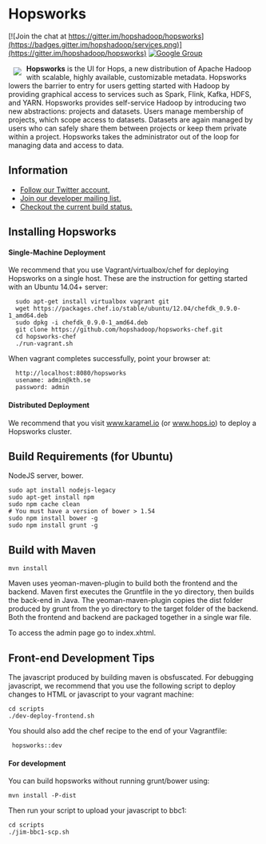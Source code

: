 # Hopsworks

[![Join the chat at https://gitter.im/hopshadoop/hopsworks](https://badges.gitter.im/hopshadoop/services.png)](https://gitter.im/hopshadoop/hopsworks)
[![Google Group](https://img.shields.io/badge/google-group-blue.svg)](https://groups.google.com/forum/#!forum/hopshadoop)


<a href=""><img src="http://www.hops.io/sites/default/files/hops-50x50.png" align="left" hspace="10" vspace="6"></a>
**Hopsworks** is the UI for Hops, a new distribution of Apache Hadoop with scalable, highly available, customizable metadata. Hopsworks lowers the barrier to entry for users getting started with Hadoop by providing graphical access to services such as Spark, Flink, Kafka, HDFS, and YARN. Hopsworks provides self-service Hadoop by introducing two new abstractions: projects and datasets. Users manage membership of projects, which scope access to datasets. Datasets are again managed by users who can safely share them between projects or keep them private within a project. Hopsworks takes the administrator out of the loop for managing data and access to data.

## Information

<ul>
<li><a href="https://twitter.com/hopshadoop">Follow our Twitter account.</a></li>
<li><a href="https://groups.google.com/forum/#!forum/hopshadoop">Join our developer mailing list.</a></li>
<li><a href="https://cloud17.sics.se/jenkins/view/develop/">Checkout the current build status.</a></li>
</ul>

## Installing Hopsworks

#### Single-Machine Deployment
We recommend that you use Vagrant/virtualbox/chef for deploying Hopsworks on a single host. 
These are the instruction for getting started with an Ubuntu 14.04+ server:
```
  sudo apt-get install virtualbox vagrant git
  wget https://packages.chef.io/stable/ubuntu/12.04/chefdk_0.9.0-1_amd64.deb
  sudo dpkg -i chefdk_0.9.0-1_amd64.deb
  git clone https://github.com/hopshadoop/hopsworks-chef.git
  cd hopsworks-chef
  ./run-vagrant.sh
```
When vagrant completes successfully, point your browser at:
```
  http://localhost:8080/hopsworks
  usename: admin@kth.se
  password: admin
```

#### Distributed Deployment
We recommend that you visit www.karamel.io (or www.hops.io) to deploy a Hopsworks cluster.


## Build Requirements (for Ubuntu)
NodeJS server, bower.

```
sudo apt install nodejs-legacy
sudo apt-get install npm
sudo npm cache clean
# You must have a version of bower > 1.54
sudo npm install bower -g
sudo npm install grunt -g
```

## Build with Maven
```
mvn install 
```
Maven uses yeoman-maven-plugin to build both the frontend and the backend.
Maven first executes the Gruntfile in the yo directory, then builds the back-end in Java.
The yeoman-maven-plugin copies the dist folder produced by grunt from the yo directory to the target folder of the backend.
Both the frontend and backend are packaged together in a single war file.

To access the admin page go to index.xhtml.


## Front-end Development Tips

The javascript produced by building maven is obsfuscated. For debugging javascript, we recommend that you use the following script
to deploy changes to HTML or javascript to your vagrant machine:

```
cd scripts
./dev-deploy-frontend.sh
```

You should also add the chef recipe to the end of your Vagrantfile:
```
 hopsworks::dev
```



#### For development

You can build hopsworks without running grunt/bower using:

```
mvn install -P-dist
```

Then run your script to upload your javascript to bbc1:

```
cd scripts
./jim-bbc1-scp.sh
```
